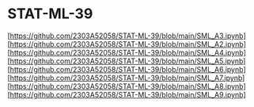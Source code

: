 # STAT-ML-39
[https://github.com/2303A52058/STAT-ML-39/blob/main/SML_A3.ipynb]
[https://github.com/2303A52058/STAT-ML-39/blob/main/SML_A2.ipynb]
[https://github.com/2303A52058/STAT-ML-39/blob/main/SML_A4.ipynb]
[https://github.com/2303A52058/STAT-ML-39/blob/main/SML_A5.ipynb]
[https://github.com/2303A52058/STAT-ML-39/blob/main/SML_A6.ipynb]
[https://github.com/2303A52058/STAT-ML-39/blob/main/SML_A7.ipynb]
[https://github.com/2303A52058/STAT-ML-39/blob/main/SML_A8.ipynb]
[https://github.com/2303A52058/STAT-ML-39/blob/main/SML_A9.ipynb]
